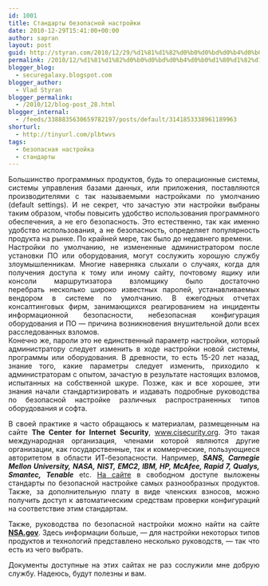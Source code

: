 ```yaml
---
id: 1001
title: Стандарты безопасной настройки
date: 2010-12-29T15:41:00+00:00
author: sapran
layout: post
guid: http://styran.com/2010/12/29/%d1%81%d1%82%d0%b0%d0%bd%d0%b4%d0%b0%d1%80%d1%82%d1%8b-%d0%b1%d0%b5%d0%b7%d0%be%d0%bf%d0%b0%d1%81%d0%bd%d0%be%d0%b9-%d0%bd%d0%b0%d1%81%d1%82%d1%80%d0%be%d0%b9%d0%ba%d0%b8/
permalink: /2010/12/%d1%81%d1%82%d0%b0%d0%bd%d0%b4%d0%b0%d1%80%d1%82%d1%8b-%d0%b1%d0%b5%d0%b7%d0%be%d0%bf%d0%b0%d1%81%d0%bd%d0%be%d0%b9-%d0%bd%d0%b0%d1%81%d1%82%d1%80%d0%be%d0%b9%d0%ba%d0%b8/
blogger_blog:
  - securegalaxy.blogspot.com
blogger_author:
  - Vlad Styran
blogger_permalink:
  - /2010/12/blog-post_28.html
blogger_internal:
  - /feeds/3388835630659782197/posts/default/3141853338961189963
shorturl:
  - http://tinyurl.com/plbtwvs
tags:
  - безопасная настройка
  - стандарты
---
```

<div style="text-align: justify;">
  Большинство программных продуктов, будь то&nbsp;операционные&nbsp;системы, системы управления базами данных, или приложения, поставляются производителями с так называемыми настройками по умолчанию (default settings). И не секрет, что зачастую эти настройки выбраны таким образом, чтобы повысить удобство использования программного обеспечения, а не его&nbsp;безопасность. Это естественно, так как именно удобство использования, а не безопасность, определяет популярность продукта на рынке. По крайней мере, так было до недавнего времени.
</div>

<div style="text-align: justify;">
</div>

<div style="text-align: justify;">
  Настройки по умолчанию, не измененные администратором после установки ПО или оборудования, могут сослужить хорошую службу злоумышленникам. Многие наверняка слыхали о случаях, когда для получения доступа к тому или иному сайту, почтовому ящику или консоли маршрутизатора взломщику было достаточно перебрать&nbsp;несколько&nbsp;широко известных паролей, устанавливаемых вендором в системе по умолчанию. В ежегодных отчетах консалтинговых фирм, занимающихся реагированием на инциденты информационной безопасности, небезопасная конфигурация оборудования и ПО &#8212; причина возникновения внушительной доли всех расследованных взломов.
</div>

<div style="text-align: justify;">
</div>

<div style="text-align: justify;">
  Конечно же, пароли это не единственный параметр настройки, который администратору следует изменить в ходе настройки новой системы, программы или оборудования. В древности, то есть 15-20 лет назад, знание того, какие параметры следует изменить, приходило к администраторам с опытом, зачастую в результате настоящих взломов, испытанных на собственной шкуре. Позже, как и все хорошее, эти знания начали стандартизировать и издавать подробные руководства по безопасной настройке различных распространенных типов оборудования и софта.</p> 
  
  <p>
    В своей практике я часто обращаюсь к материалам, размещенным на сайте <b>The Center for Internet Security</b>, <a href="http://www.cisecurity.org/">www.cisecurity.org</a>. Это такая международная организация, членами которой являются другие организации, как государственные, так и коммерческие, пользующиеся авторитетом в области ИТ-безопасности. Например, <b><i>SANS,&nbsp;Carnegie Mellon University,&nbsp;NASA, NIST, EMC2, IBM, HP, McAfee, Rapid 7, Qualys, Smantec, Tenable</i></b> etc. <a href="http://cisecurity.org/en-us/?route=downloads">На сайте</a> в свободном доступе выложены стандарты по безопасной настройке самых разнообразных продуктов. Также, за дополнительную плату в виде членских взносов, можно получить доступ к автоматическим средствам проверки конфигураций на соответствие этим стандартам.
  </p>
  
  <p>
    Также, руководства по безопасной настройки можно найти на сайте <b><a href="https://www.nsa.gov/ia/guidance/security_configuration_guides/">NSA.gov</a></b>. Здесь информации больше, &#8212; для настройки некоторых типов продуктов и технологий представлено несколько руководств, &#8212; так что есть из чего выбрать.
  </p>
  
  <p>
    Документы доступные на этих сайтах не раз сослужили мне добрую службу. Надеюсь, будут полезны и вам.
  </p>
</div>

<div class="addtoany_share_save_container addtoany_content_bottom">
  <div class="a2a_kit a2a_kit_size_32 addtoany_list a2a_target" id="wpa2a_140">
    <a class="a2a_button_facebook" href="http://www.addtoany.com/add_to/facebook?linkurl=https%3A%2F%2Fblog.styran.com%2F2010%2F12%2F%25d1%2581%25d1%2582%25d0%25b0%25d0%25bd%25d0%25b4%25d0%25b0%25d1%2580%25d1%2582%25d1%258b-%25d0%25b1%25d0%25b5%25d0%25b7%25d0%25be%25d0%25bf%25d0%25b0%25d1%2581%25d0%25bd%25d0%25be%25d0%25b9-%25d0%25bd%25d0%25b0%25d1%2581%25d1%2582%25d1%2580%25d0%25be%25d0%25b9%25d0%25ba%25d0%25b8%2F&linkname=%D0%A1%D1%82%D0%B0%D0%BD%D0%B4%D0%B0%D1%80%D1%82%D1%8B%20%D0%B1%D0%B5%D0%B7%D0%BE%D0%BF%D0%B0%D1%81%D0%BD%D0%BE%D0%B9%20%D0%BD%D0%B0%D1%81%D1%82%D1%80%D0%BE%D0%B9%D0%BA%D0%B8" title="Facebook" rel="nofollow" target="_blank"></a><a class="a2a_button_twitter" href="http://www.addtoany.com/add_to/twitter?linkurl=https%3A%2F%2Fblog.styran.com%2F2010%2F12%2F%25d1%2581%25d1%2582%25d0%25b0%25d0%25bd%25d0%25b4%25d0%25b0%25d1%2580%25d1%2582%25d1%258b-%25d0%25b1%25d0%25b5%25d0%25b7%25d0%25be%25d0%25bf%25d0%25b0%25d1%2581%25d0%25bd%25d0%25be%25d0%25b9-%25d0%25bd%25d0%25b0%25d1%2581%25d1%2582%25d1%2580%25d0%25be%25d0%25b9%25d0%25ba%25d0%25b8%2F&linkname=%D0%A1%D1%82%D0%B0%D0%BD%D0%B4%D0%B0%D1%80%D1%82%D1%8B%20%D0%B1%D0%B5%D0%B7%D0%BE%D0%BF%D0%B0%D1%81%D0%BD%D0%BE%D0%B9%20%D0%BD%D0%B0%D1%81%D1%82%D1%80%D0%BE%D0%B9%D0%BA%D0%B8" title="Twitter" rel="nofollow" target="_blank"></a><a class="a2a_button_google_plus" href="http://www.addtoany.com/add_to/google_plus?linkurl=https%3A%2F%2Fblog.styran.com%2F2010%2F12%2F%25d1%2581%25d1%2582%25d0%25b0%25d0%25bd%25d0%25b4%25d0%25b0%25d1%2580%25d1%2582%25d1%258b-%25d0%25b1%25d0%25b5%25d0%25b7%25d0%25be%25d0%25bf%25d0%25b0%25d1%2581%25d0%25bd%25d0%25be%25d0%25b9-%25d0%25bd%25d0%25b0%25d1%2581%25d1%2582%25d1%2580%25d0%25be%25d0%25b9%25d0%25ba%25d0%25b8%2F&linkname=%D0%A1%D1%82%D0%B0%D0%BD%D0%B4%D0%B0%D1%80%D1%82%D1%8B%20%D0%B1%D0%B5%D0%B7%D0%BE%D0%BF%D0%B0%D1%81%D0%BD%D0%BE%D0%B9%20%D0%BD%D0%B0%D1%81%D1%82%D1%80%D0%BE%D0%B9%D0%BA%D0%B8" title="Google+" rel="nofollow" target="_blank"></a><a class="a2a_button_linkedin" href="http://www.addtoany.com/add_to/linkedin?linkurl=https%3A%2F%2Fblog.styran.com%2F2010%2F12%2F%25d1%2581%25d1%2582%25d0%25b0%25d0%25bd%25d0%25b4%25d0%25b0%25d1%2580%25d1%2582%25d1%258b-%25d0%25b1%25d0%25b5%25d0%25b7%25d0%25be%25d0%25bf%25d0%25b0%25d1%2581%25d0%25bd%25d0%25be%25d0%25b9-%25d0%25bd%25d0%25b0%25d1%2581%25d1%2582%25d1%2580%25d0%25be%25d0%25b9%25d0%25ba%25d0%25b8%2F&linkname=%D0%A1%D1%82%D0%B0%D0%BD%D0%B4%D0%B0%D1%80%D1%82%D1%8B%20%D0%B1%D0%B5%D0%B7%D0%BE%D0%BF%D0%B0%D1%81%D0%BD%D0%BE%D0%B9%20%D0%BD%D0%B0%D1%81%D1%82%D1%80%D0%BE%D0%B9%D0%BA%D0%B8" title="LinkedIn" rel="nofollow" target="_blank"></a><a class="a2a_dd addtoany_share_save" href="https://www.addtoany.com/share"></a>
  </div>
</div>